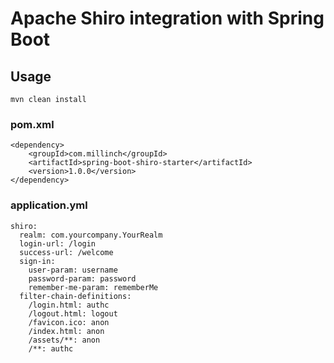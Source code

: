 # Apache Shiro integration with Spring Boot

## Usage
`mvn clean install`

### pom.xml
```
<dependency>
    <groupId>com.millinch</groupId>
    <artifactId>spring-boot-shiro-starter</artifactId>
    <version>1.0.0</version>
</dependency>
```
### application.yml

```
shiro:
  realm: com.yourcompany.YourRealm
  login-url: /login
  success-url: /welcome
  sign-in:
    user-param: username
    password-param: password
    remember-me-param: rememberMe
  filter-chain-definitions:
    /login.html: authc
    /logout.html: logout
    /favicon.ico: anon
    /index.html: anon
    /assets/**: anon
    /**: authc
```
